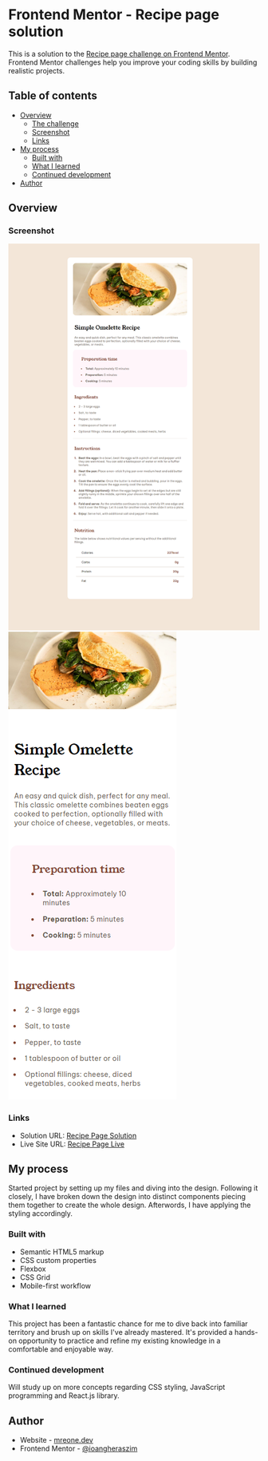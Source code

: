 # Frontend Mentor - Recipe page solution

This is a solution to the [Recipe page challenge on Frontend Mentor](https://www.frontendmentor.io/challenges/recipe-page-KiTsR8QQKm). Frontend Mentor challenges help you improve your coding skills by building realistic projects. 

## Table of contents

- [Overview](#overview)
  - [The challenge](#the-challenge)
  - [Screenshot](#screenshot)
  - [Links](#links)
- [My process](#my-process)
  - [Built with](#built-with)
  - [What I learned](#what-i-learned)
  - [Continued development](#continued-development)
- [Author](#author)

## Overview

### Screenshot

![](./screenshots/desktop-recipe.png)
![](./screenshots/mobile-recipe.png)

### Links

- Solution URL: [Recipe Page Solution](https://github.com/ioangheraszim/recipe-page/)
- Live Site URL: [Recipe Page Live](https://ioangheraszim.github.io/recipe-page/)

## My process

Started project by setting up my files and diving into the design. Following it closely, I have broken down the design into distinct components piecing them together to create the whole design. Afterwords, I have applying the styling accordingly.

### Built with

- Semantic HTML5 markup
- CSS custom properties
- Flexbox
- CSS Grid
- Mobile-first workflow

### What I learned

This project has been a fantastic chance for me to dive back into familiar territory and brush up on skills I've already mastered. It's provided a hands-on opportunity to practice and refine my existing knowledge in a comfortable and enjoyable way.

### Continued development

Will study up on more concepts regarding CSS styling, JavaScript programming and React.js library.

## Author

- Website - [mreone.dev](https://ioangheraszim.github.io/portofolio/)
- Frontend Mentor - [@ioangheraszim](https://www.frontendmentor.io/profile/ioangheraszim)

